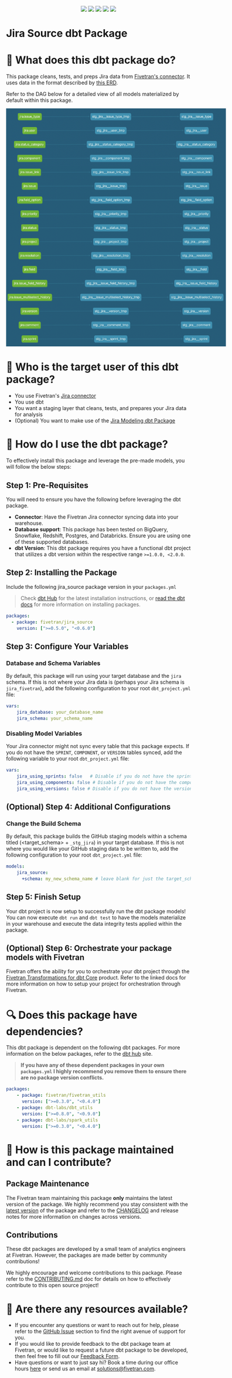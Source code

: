 <p align="center">
    <a alt="Licensce">
        <img src="https://img.shields.io/badge/License-Apache%202.0-blue.svg" /></a>
    <a alt="Fivetran-State">
        <img src="https://img.shields.io/badge/Fivetran State-_Beta-orange.svg" /></a>
    <a alt="dbt-core">
        <img src="https://img.shields.io/badge/dbt_core-version_>=1.0.0_<2.0.0-orange.svg" /></a>
    <a alt="Maintained?">
        <img src="https://img.shields.io/badge/Maintained%3F-yes-green.svg" /></a>
    <a alt="PRs">
        <img src="https://img.shields.io/badge/PRs-welcome-brightgreen.svg?style=flat-square" /></a>
</p>

# Jira Source dbt Package
# 📣 What does this dbt package do?
This package cleans, tests, and preps Jira data from [Fivetran's connector](https://fivetran.com/docs/applications/Jira). It uses data in the format described by [this ERD](https://fivetran.com/docs/applications/jira/#schemainformation).

Refer to the DAG below for a detailed view of all models materialized by default within this package.

<p align="center">
        <a alt="dag" href="https://fivetran.github.io/dbt_jira_source/#!/overview?g_v=1">
        <img align="center" style="max-width:600px;" src="docs/src/jira_source_models.png"/></a>
</p>

# 🤔 Who is the target user of this dbt package?
- You use Fivetran's [Jira connector](https://fivetran.com/docs/applications/Jira)
- You use dbt
- You want a staging layer that cleans, tests, and prepares your Jira data for analysis
- (Optional) You want to make use of the [Jira Modeling dbt Package](https://github.com/fivetran/dbt_jira)
# 🎯 How do I use the dbt package?
To effectively install this package and leverage the pre-made models, you will follow the below steps:
## Step 1: Pre-Requisites
You will need to ensure you have the following before leveraging the dbt package.
- **Connector**: Have the Fivetran Jira connector syncing data into your warehouse. 
- **Database support**: This package has been tested on BigQuery, Snowflake, Redshift, Postgres, and Databricks. Ensure you are using one of these supported databases.
- **dbt Version**: This dbt package requires you have a functional dbt project that utilizes a dbt version within the respective range `>=1.0.0, <2.0.0`.
## Step 2: Installing the Package
Include the following jira_source package version in your `packages.yml`
> Check [dbt Hub](https://hub.getdbt.com/) for the latest installation instructions, or [read the dbt docs](https://docs.getdbt.com/docs/package-management) for more information on installing packages.
```yaml
packages:
  - package: fivetran/jira_source
    version: [">=0.5.0", "<0.6.0"]
```
## Step 3: Configure Your Variables
### Database and Schema Variables
By default, this package will run using your target database and the `jira` schema. If this is not where your Jira data is (perhaps your Jira schema is `jira_fivetran`), add the following configuration to your root `dbt_project.yml` file:

```yml
vars:
    jira_database: your_database_name
    jira_schema: your_schema_name 
```
### Disabling Model Variables
Your Jira connector might not sync every table that this package expects. If you do not have the `SPRINT`, `COMPONENT`, or `VERSION` tables synced, add the following variable to your root `dbt_project.yml` file:

```yml
vars:
    jira_using_sprints: false   # Disable if you do not have the sprint table, or if you do not want sprint related metrics reported
    jira_using_components: false # Disable if you do not have the component table, or if you do not want component related metrics reported
    jira_using_versions: false # Disable if you do not have the versions table, or if you do not want versions related metrics reported
```
## (Optional) Step 4: Additional Configurations
### Change the Build Schema
By default, this package builds the GitHub staging models within a schema titled (<target_schema> + `_stg_jira`) in your target database. If this is not where you would like your GitHub staging data to be written to, add the following configuration to your root `dbt_project.yml` file:

```yml
models:
    jira_source:
      +schema: my_new_schema_name # leave blank for just the target_schema
```

## Step 5: Finish Setup
Your dbt project is now setup to successfully run the dbt package models! You can now execute `dbt run` and `dbt test` to have the models materialize in your warehouse and execute the data integrity tests applied within the package.

## (Optional) Step 6: Orchestrate your package models with Fivetran
Fivetran offers the ability for you to orchestrate your dbt project through the [Fivetran Transformations for dbt Core](https://fivetran.com/docs/transformations/dbt) product. Refer to the linked docs for more information on how to setup your project for orchestration through Fivetran. 

# 🔍 Does this package have dependencies?
This dbt package is dependent on the following dbt packages. For more information on the below packages, refer to the [dbt hub](https://hub.getdbt.com/) site.
> **If you have any of these dependent packages in your own `packages.yml` I highly recommend you remove them to ensure there are no package version conflicts.**
```yml
packages:
    - package: fivetran/fivetran_utils
      version: [">=0.3.0", "<0.4.0"]
    - package: dbt-labs/dbt_utils
      version: [">=0.8.0", "<0.9.0"]
    - package: dbt-labs/spark_utils
      version: [">=0.3.0", "<0.4.0"]
```
# 🙌 How is this package maintained and can I contribute?
## Package Maintenance
The Fivetran team maintaining this package **only** maintains the latest version of the package. We highly recommend you stay consistent with the [latest version](https://hub.getdbt.com/fivetran/github_source/latest/) of the package and refer to the [CHANGELOG](https://github.com/fivetran/dbt_jira_source/blob/main/CHANGELOG.md) and release notes for more information on changes across versions.

## Contributions
These dbt packages are developed by a small team of analytics engineers at Fivetran. However, the packages are made better by community contributions! 

We highly encourage and welcome contributions to this package. Please refer to the [CONTRIBUTING.md](https://github.com/fivetran/dbt_jira_source/blob/main/CONTRIBUTING.md) doc for details on how to effectively contribute to this open source project!

# 🏪 Are there any resources available?
- If you encounter any questions or want to reach out for help, please refer to the [GitHub Issue](https://github.com/fivetran/dbt_github_source/issues/new/choose) section to find the right avenue of support for you.
- If you would like to provide feedback to the dbt package team at Fivetran, or would like to request a future dbt package to be developed, then feel free to fill out our [Feedback Form](https://www.surveymonkey.com/r/DQ7K7WW).
- Have questions or want to just say hi? Book a time during our office hours [here](https://calendly.com/fivetran-solutions-team/fivetran-solutions-team-office-hours) or send us an email at solutions@fivetran.com.